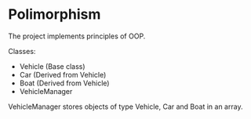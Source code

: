 # Polimorphism

The project implements principles of OOP.

Classes: 
- Vehicle (Base class)
- Car (Derived from Vehicle)
- Boat (Derived from Vehicle)
- VehicleManager

VehicleManager stores objects of type Vehicle, Car and Boat in an array. 



